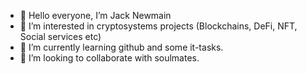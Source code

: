 - 👋 Hello everyone, I’m Jack Newmain
- 👀 I’m interested in cryptosystems projects (Blockchains, DeFi, NFT, Social services etc) 
- 🌱 I’m currently learning github and some it-tasks.
- 💞️ I’m looking to collaborate with soulmates.

<!---
JackNewmain/JackNewmain is a ✨ special ✨ repository because its `README.md` (this file) appears on your GitHub profile.
You can click the Preview link to take a look at your changes.
--->
